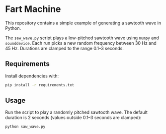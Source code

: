 # Fart Machine

This repository contains a simple example of generating a sawtooth wave in Python.

The `saw_wave.py` script plays a low-pitched sawtooth wave using `numpy` and `sounddevice`.
Each run picks a new random frequency between 30 Hz and 45 Hz. Durations
are clamped to the range 0.1–3 seconds.

## Requirements

Install dependencies with:

```bash
pip install -r requirements.txt
```

## Usage

Run the script to play a randomly pitched sawtooth wave. The default duration is
2&nbsp;seconds (values outside 0.1–3&nbsp;seconds are clamped):

```bash
python saw_wave.py
```
